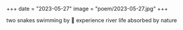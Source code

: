 +++
date = "2023-05-27"
image = "poem/2023-05-27.jpg"
+++

two snakes swimming by 🐍
experience river life
absorbed by nature 